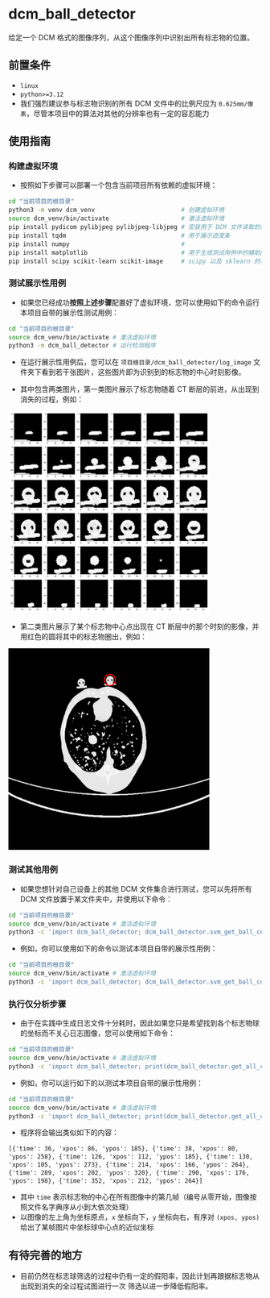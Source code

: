 # dcm_ball_detector
给定一个 DCM 格式的图像序列，从这个图像序列中识别出所有标志物的位置。

## 前置条件

- `linux`
- `python>=3.12`
- 我们强烈建议参与标志物识别的所有 DCM 文件中的比例尺应为 `0.625mm/像素`，尽管本项目中的算法对其他的分辨率也有一定的容忍能力

## 使用指南

### 构建虚拟环境

- 按照如下步骤可以部署一个包含当前项目所有依赖的虚拟环境：

```bash
cd "当前项目的根目录"
python3 -m venv dcm_venv                        # 创建虚拟环境
source dcm_venv/bin/activate                    # 激活虚拟环境
pip install pydicom pylibjpeg pylibjpeg-libjpeg # 安装用于 DCM 文件读取的相关依赖
pip install tqdm                                # 用于展示进度条
pip install numpy                               # 
pip install matplotlib                          # 用于生成测试用例中的辅助图像，在生产环境下不需要此库
pip install scipy scikit-learn scikit-image     # scipy 以及 sklearn 的相关功能
```

### 测试展示性用例

- 如果您已经成功**按照上述步骤**配置好了虚拟环境，您可以使用如下的命令运行本项目自带的展示性测试用例：

```bash
cd "当前项目的根目录"
source dcm_venv/bin/activate # 激活虚拟环境
python3 -m dcm_ball_detector # 运行检测程序
```

- 在运行展示性用例后，您可以在 `项目根目录/dcm_ball_detector/log_image` 文件夹下看到若干张图片，这些图片即为识别到的标志物的中心时刻影像。

- 其中包含两类图片，第一类图片展示了标志物随着 CT 断层的前进，从出现到消失的过程，例如：

<img src="./img/img_process.png" style="width: 400px">

- 第二类图片展示了某个标志物中心点出现在 CT 断层中的那个时刻的影像，并用红色的圆将其中的标志物圈出，例如：

<img src="./img/img_dcm.png" style="width: 400px">

### 测试其他用例

- 如果您想针对自己设备上的其他 DCM 文件集合进行测试，您可以先将所有 DCM 文件放置于某文件夹中，并使用以下命令：

```bash
cd "当前项目的根目录"
source dcm_venv/bin/activate # 激活虚拟环境
python3 -c 'import dcm_ball_detector; dcm_ball_detector.svm_get_ball_centers_in_folder_and_dump_log("目标 DCM 所在的文件夹")'
```

- 例如，你可以使用如下的命令以测试本项目自带的展示性用例：

```bash
cd "当前项目的根目录"
source dcm_venv/bin/activate # 激活虚拟环境
python3 -c 'import dcm_ball_detector; dcm_ball_detector.svm_get_ball_centers_in_folder_and_dump_log("./data_sample/2023_01_03_0.625 x 0.625_501/")'
```

### 执行仅分析步骤

- 由于在实践中生成日志文件十分耗时，因此如果您只是希望找到各个标志物球的坐标而不关心日志图像，您可以使用如下命令：

```bash
cd "当前项目的根目录"
source dcm_venv/bin/activate # 激活虚拟环境
python3 -c 'import dcm_ball_detector; print(dcm_ball_detector.get_all_cluster_center_in_folder("目标文件夹"))'
```

- 例如，你可以运行如下的以测试本项目自带的展示性用例：

```bash
cd "当前项目的根目录"
source dcm_venv/bin/activate # 激活虚拟环境
python3 -c 'import dcm_ball_detector; print(dcm_ball_detector.get_all_cluster_center_in_folder("./data_sample/2023_01_03_0.625 x 0.625_501/"))'
```

- 程序将会输出类似如下的内容：

```
[{'time': 36, 'xpos': 86, 'ypos': 185}, {'time': 38, 'xpos': 80, 'ypos': 258}, {'time': 126, 'xpos': 112, 'ypos': 185}, {'time': 130, 'xpos': 105, 'ypos': 273}, {'time': 214, 'xpos': 166, 'ypos': 264}, {'time': 289, 'xpos': 202, 'ypos': 320}, {'time': 290, 'xpos': 176, 'ypos': 198}, {'time': 352, 'xpos': 212, 'ypos': 264}]
```

- 其中 `time` 表示标志物的中心在所有图像中的第几帧（编号从零开始，图像按照文件名字典序从小到大依次处理）
- 以图像的左上角为坐标原点，`x` 坐标向下，`y` 坐标向右，有序对 `(xpos, ypos)` 给出了某帧图片中坐标球中心点的近似坐标

## 有待完善的地方

- 目前仍然在标志球筛选的过程中仍有一定的假阳率，因此计划再跟据标志物从出现到消失的全过程试图进行一次 筛选以进一步降低假阳率。

